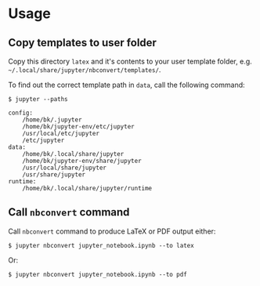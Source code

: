 # Usage

## Copy templates to user folder

Copy this directory `latex` and it's contents to your user template folder, e.g. `~/.local/share/jupyter/nbconvert/templates/`.

To find out the correct template path in `data`, call the following command:

```
$ jupyter --paths

config:
    /home/bk/.jupyter
    /home/bk/jupyter-env/etc/jupyter
    /usr/local/etc/jupyter
    /etc/jupyter
data:
    /home/bk/.local/share/jupyter
    /home/bk/jupyter-env/share/jupyter
    /usr/local/share/jupyter
    /usr/share/jupyter
runtime:
    /home/bk/.local/share/jupyter/runtime
```

## Call `nbconvert` command

Call `nbconvert` command to produce LaTeX or PDF output either:

```
$ jupyter nbconvert jupyter_notebook.ipynb --to latex
```

Or:

```
$ jupyter nbconvert jupyter_notebook.ipynb --to pdf
```

